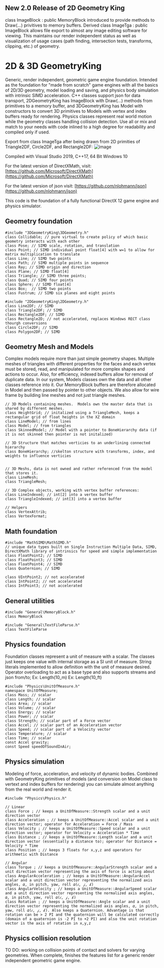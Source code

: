## New 2.0 Release of 2D Geometry King

class ImageBlock : public MemoryBlock introduced to provide methods to Draw(...) privitives to memory buffers.  Derived class ImageTga : public ImageBlock allows file export to almost any image editing software for viewing. This maintains our render independent status as well as visualization of usage cases (path finding, intersection tests, transforms, clipping, etc.) of geometry.

# 2D & 3D GeometryKing

Generic, render independent, geometric game engine foundation. Intended as the foundation for "made from scratch" game engines with all the basics of 2D/3D geometry, model loading and saving, and physics body simulation with intrinsic SIMD acceleration.  C\+\+ classes support json for data transport, 2DGeometryKing has ImageBlock with Draw(...) methods from primitives to a memory buffer, and 3DGeometryKing has Model with constructors to convert 3D primitives to Models with vertex and index buffers ready for rendering. Physics classes represent real world motion while the geometry classes handling collision detection. Use all or mix and match to your needs with code inlined to a high degree for readability and compiled only if used.

Export from class ImageTga after being drawn from 2D primities of Triangle2DF, Circle2DF, and Rectangle2DF:
![image](https://user-images.githubusercontent.com/15188055/192162868-6b863a96-c34d-49b2-83d2-d2f9f18e1af1.png)

Compiled with Visual Studio 2019, C\+\+17, 64 Bit Windows 10

For the latest version of DirectXMath, visit:
[https://github.com/Microsoft/DirectXMath](https://github.com/Microsoft/DirectXMath)

For the latest version of json visit:
[https://github.com/nlohmann/json](https://github.com/nlohmann/json)

This code is the foundation of a fully functional DirectX 12 game engine and physics simulator.

## Geometry foundation
   
    #include "3DGeometryKing\3DGeometry.h"
    class Collidable; // pure virtual to create policy of which basic geometry interacts with each other
    class Pose; // SIMD scale, rotation, and translation
    class Point; // SIMD individual point float[4] with w=1 to allow for matrix multiplication to translate
    class Line; // SIMD two points
    class Path; // SIMD multiple points in sequence
    class Ray; // SIMD origin and direction
    class Plane; // SIMD float[4]
    class Triangle; // SIMD three points;
    class Quad; // SIMD four points
    class Sphere; // SIMD float[4]
    class Box;  // SIMD two points
    class Fustrum; // SIMD six planes and eight points

    #include "2DGeometryKing\2DGeometry.h"
    class Line2DF; // SIMD
    class Triangle2DF; // SIMD
    class Rectangle2DF; // SIMD
    class Rectangle2D; // not accelerated, replaces Windows RECT class thourgh conversions
    class Circle2DF; // SIMD
    class Polygon2DF; // SIMD

## Geometry Mesh and Models

Complex models require more than just simple geometry shapes.  Multiple meshes of triangles with different properties for the faces and each vertex must be stored, read, and manipulated for more complex shapes and actions to occur.  Also, for efficiency, indexed buffers allow for removal of duplicate data.  In our system, Models classes own the data and all other classes reference into it.  Our MemoryBlock buffers are therefore allocated in Model and then passed by pointer to other objects.  We also allow for wire frame by building line meshes and not just triangle meshes.

    // 3D Models containing meshes.  Models own the master data that is shared by different meshes. 
    class HeightGrid; // initalized using a TriangleMesh, keeps a rectangular grid of float heights in the XZ domain
    class LineModel; // from lines
    class Model; // from triangles
    class SkinnedModel; // Model with a pointer to BoneHierarchy data (if it is not skinned then pointer is not initalized)  
    
    // 3D Structure that matches verticies to an underlining connected hierarchy
    class BoneHierarchy; //skelton structure with transforms, index, and weights to influence verticies
    

    // 3D Meshs, data is not owned and rather referenced from the model that stores it.
    class LineMesh;
    class TriangleMesh;
    
    // 3D Complex objects, working with vertex buffer references:
    class LineIndexed; // int[2] into a vertex buffer
    class TriangleIndexed; // int[3] into a vertex buffer
    
    // Helpers
    class VertexAttrib;
    class VertexFormat;

## Math foundation

    #include "MathSIMD\MathSIMD.h"
    // unique data types built on Single Instruction Multiple Data, SIMD, DirectXMath library of intrinsics for speed and simple implementation
    class FloatPoint2; // SIMD
    class FloatPoint3; // SIMD
    class FloatPoint4; // SIMD
    class Quaternion; // SIMD

    class UIntPoint2; // not accelerated
    class IntPoint2; // not accelerated
    class IntPoint3; // not accelerated

## General utilities

    #include "General\MemoryBlock.h"
    class MemoryBlock

    #include "General\TextFileParse.h"
    class TextFileParse

## Physics foundation

Foundation classes represent a unit of measure with a scalar.  The classes just keeps one value with internal storage as a SI unit of measure.  String literals implemented to allow definition with the unit of measure desired.  Operator overloading to act as a base type and also supports streams and json from/to;
Ex: Length(10_m)
Ex: Length(10_ft)

    #include "Physics\UnitOfMeasure.h"
    namespace UnitOfMeasure;
    class Mass; // scalar
    class Length; // scalar
    class Area; // scalar
    class Volume; // scalar
    class Energy; // scalar
    class Power; // scalar
    class Strength; // scalar part of a Force vector
    class Accel; // scalar part of an Acceleration vector
    class Speed; // scalar part of a Velocity vector
    class Temperature; // scalar
    class Time; // scalar
    const Accel gravity;
    const Speed speedOfSoundInAir;
    
## Physics simulation

Modeling of force, acceleration, and velocity of dynamic bodies. Combined with GeometryKing primitives of models (and conversion on Model class to vertext and index buffers for rendering) you can simulate almost anything from the real world and render it.

    #include "Physics\Physics.h"

    // Linear
    class Force ; // keeps a UnitOfMeasure::Strength scalar and a unit direction vector
    class Acceleration ; // keeps a UnitOfMeasure::Accel scalar and a unit direction vector; operator for Acceleration = Force / Mass
    class Velocity ; // keeps a UnitOfMeasure::Speed scalar and a unit direction vector; operator for Velocity = Acceleration * Time
    class Distance ; // keeps a UnitOfMeasure::Length scalar and a unit direction vector (essentially a distance to); operator for Distance = Velocity * Time
    class Position ; // keeps 3 floats for x,y,z and operators for arithmetic with Distance
    
    // Angular
    class Torque ; // keeps a UnitOfMeasure::AngularStrength scalar and a unit direction vector representing the axis of force is acting about
    class AngularAcceleration ; // keeps a UnitOfMeasure::AngularAccel scalar and a unit direction vector representing the normalized axis angles, 𝛼, in pitch, yaw, roll 𝛼(𝒾, 𝒿, 𝓀)
    class AngularVelocity ; // keeps a UnitOfMeasure::AngularSpeed scalar and a unit direction vector representing the normalized axis angles, 𝛼, in pitch, yaw, roll 𝛼(𝒾, 𝒿, 𝓀)
    class Rotation ; // keeps a UnitOfMeasure::Angle scalar and a unit direction vector representing the normalized axis angles, 𝛼, in pitch, yaw, roll 𝛼(𝒾, 𝒿, 𝓀). Also keeps a Quaternion. Advantage is that rotation can be > 2 PI and the quaternion will be calculated correctly (domain of a quaternion is -2 PI to +2 PI) and also the unit rotation vector is the axis of rotation in x,y,z

## Physics collision resolution 

TO DO: working on collision points of contact and solvers for varying geometries. When complete, finishes the features list for a generic render independent geometric game engine.
